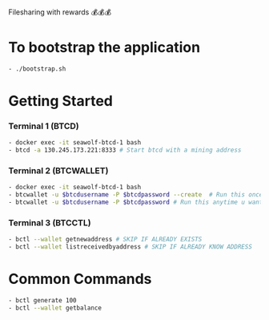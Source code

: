 Filesharing with rewards 💰💰💰

# To bootstrap the application

```bash
- ./bootstrap.sh
```

# Getting Started

### Terminal 1 (BTCD)

```bash
- docker exec -it seawolf-btcd-1 bash
- btcd -a 130.245.173.221:8333 # Start btcd with a mining address
```

### Terminal 2 (BTCWALLET)

```bash
- docker exec -it seawolf-btcd-1 bash
- btcwallet -u $btcdusername -P $btcdpassword --create  # Run this once to create a wallet; use the seed in discord
- btcwallet -u $btcdusername -P $btcdpassword # Run this anytime u want to start the wallet
```

### Terminal 3 (BTCCTL)

```bash
- bctl --wallet getnewaddress # SKIP IF ALREADY EXISTS
- bctl --wallet listreceivedbyaddress # SKIP IF ALREADY KNOW ADDRESS
```

# Common Commands

```bash
- bctl generate 100
- bctl --wallet getbalance
```
